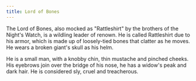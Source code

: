 ```yaml
---
title: Lord of Bones
---
```


The Lord of Bones, also mocked as "Rattleshirt" by the brothers of the Night's Watch, is a wildling leader of renown. He is called Rattleshirt due to his armor, which is made up of loosely-tied bones that clatter as he moves. He wears a broken giant's skull as his helm.

He is a small man, with a knobby chin, thin mustache and pinched cheeks. His eyebrows join over the bridge of his nose, he has a widow's peak and dark hair. He is considered sly, cruel and treacherous. 


